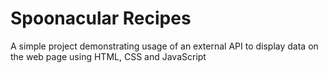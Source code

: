# Spoonacular Recipes
A simple project demonstrating usage of an external API to display data on the web page using HTML, CSS and JavaScript
